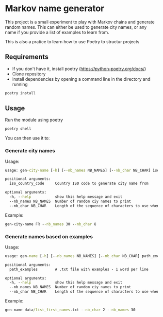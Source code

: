 # Markov name generator

This project is a small experiment to play with Markov chains and generate random names.
This can either be used to generate city names, or any name if you provide a list of examples
to learn from.

This is also a pratice to learn how to use Poetry to structur projects

## Requirements

- If you don't have it, install poetry (<https://python-poetry.org/docs/>)
- Clone repository
- Install dependencies by opening a command line in the directory and running

```cmd
poetry install
```

## Usage

Run the module using poetry

```cmd
poetry shell
```

You can then use it to:

### Generate city names

Usage:

```cmd
usage: gen-city-name [-h] [--nb_names NB_NAMES] [--nb_char NB_CHAR] iso_country_code

positional arguments:
  iso_country_code     Country ISO code to generate city name from

optional arguments:
  -h, --help           show this help message and exit
  --nb_names NB_NAMES  Number of random ciy names to print
  --nb_char NB_CHAR    Length of the sequence of characters to use when building the chains
```

Example:

```cmd
gen-city-name FR --nb_names 30 --nb_char 8
```



### Generate names based on examples

Usage:

```cmd
usage: gen-name [-h] [--nb_names NB_NAMES] [--nb_char NB_CHAR] path_examples

positional arguments:
  path_examples        A .txt file with examples - 1 word per line

optional arguments:
  -h, --help           show this help message and exit
  --nb_names NB_NAMES  Number of random ciy names to print
  --nb_char NB_CHAR    Length of the sequence of characters to use when building the chains
```

Example:

```cmd
gen-name data/list_first_names.txt --nb_char 2 --nb_names 30
```
